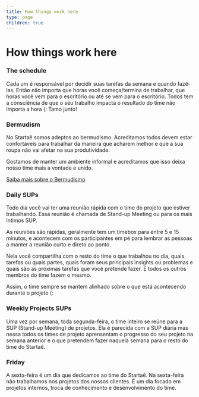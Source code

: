 ```yaml
---
title: How things work here
type: page
children: true
---
```


# How things work here

### The schedule

Cada um é responsável por decidir suas tarefas da semana e quando fazê-las. Então não importa que horas você começa/termina de trabalhar, que horas você vem para o escritório ou até se vem para o escritório. Todos tem a consciência de que o seu trabalho impacta o resultado do time não importa a hora (: Tamo junto!

### Bermudism

No Startaê somos adeptos ao bermudismo. Acreditamos todos devem estar confortáveis para trabalhar da maneira que acharem melhor e que a sua roupa não vai afetar na sua produtividade.

Gostamos de manter um ambiente informal e acreditamos que isso deixa nosso time mais a vontade e unido.

[Saiba mais sobre o Bermudismo](http://www.bermudamanifesto.org/)

### Daily SUPs

Todo dia você vai ter uma reunião rápida com o time do projeto que estiver trabalhando. Essa reunião é chamada de Stand-up Meeting ou para os mais íntimos SUP.

As reuniões são rápidas, geralmente tem um timebox para entre 5 e 15 minutos, e acontecem com os participantes em pé para lembrar as pessoas a manter a reunião curto e direto ao ponto.

Nela você compartilha com o resto do time o que trabalhou no dia, quais tarefas ou quais partes, quais foram seus principais insights ou problemas e quais são as próximas tarefas que você pretende fazer. E todos os outros membros do time fazem o mesmo.

Assim, o time sempre se mantem alinhado sobre o que está acontecendo durante o projeto (:

### Weekly Projects SUPs

Uma vez por semana, toda segunda-feira, o time inteiro se reúne para a SUP (Stand-up Meeting) de projetos. Ela é parecida com a SUP diária mas nessa todos os times de projeto aprensentam o progresso do seu projeto na semana anterior e o que pretendem fazer naquela semana para o resto do time do Startaê.

### Friday

A sexta-feira é um dia que dedicamos ao time do Startaê. Na sexta-feira não trabalhamos nos projetos dos nossos clientes. É um dia focado em projetos internos, troca de conhecimento e desenvolvimento do time.
